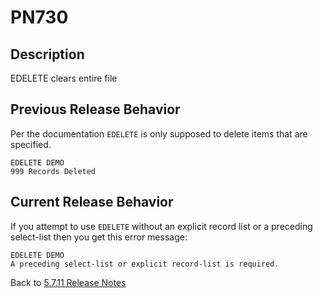 # PN730

<PageHeader />

## Description

EDELETE clears entire file

## Previous Release Behavior

Per the documentation `EDELETE` is only supposed to delete items that are specified.

```
EDELETE DEMO
999 Records Deleted
```

## Current Release Behavior

If you attempt to use `EDELETE` without an explicit record list or a preceding select-list then you get this error message:

```
EDELETE DEMO
A preceding select-list or explicit record-list is required.
```

Back to [5.7.11 Release Notes](./../README.md)
  
<PageFooter />
